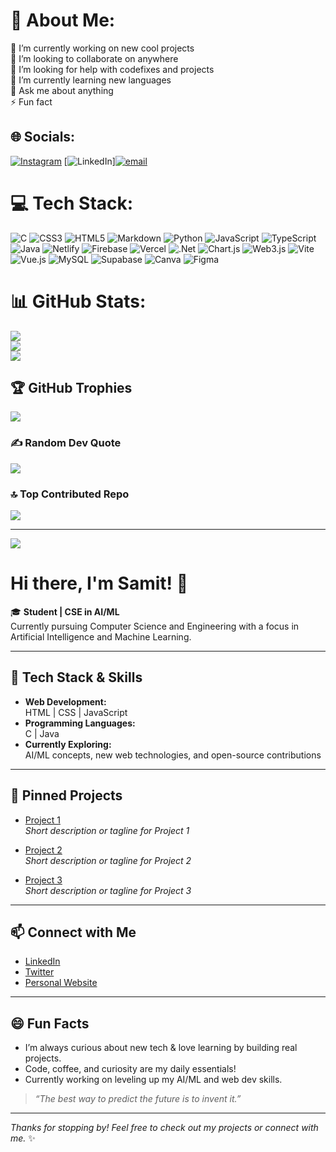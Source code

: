 # 💫 About Me:
🔭 I’m currently working on new cool projects<br>👯 I’m looking to collaborate on anywhere<br>🤝 I’m looking for help with codefixes and projects<br>🌱 I’m currently learning new languages<br>💬 Ask me about anything<br>⚡ Fun fact


## 🌐 Socials:
[![Instagram](https://img.shields.io/badge/Instagram-%23E4405F.svg?logo=Instagram&logoColor=white)](https://instagram.com/samit_bhisikar27) [![LinkedIn](https://img.shields.io/badge/LinkedIn-%230077B5.svg?logo=linkedin&logoColor=white)][![email](https://img.shields.io/badge/Email-D14836?logo=gmail&logoColor=white)](mailto:samitbhisikar16@gmail.com) 

# 💻 Tech Stack:
![C](https://img.shields.io/badge/c-%2300599C.svg?style=flat&logo=c&logoColor=white) ![CSS3](https://img.shields.io/badge/css3-%231572B6.svg?style=flat&logo=css3&logoColor=white) ![HTML5](https://img.shields.io/badge/html5-%23E34F26.svg?style=flat&logo=html5&logoColor=white) ![Markdown](https://img.shields.io/badge/markdown-%23000000.svg?style=flat&logo=markdown&logoColor=white) ![Python](https://img.shields.io/badge/python-3670A0?style=flat&logo=python&logoColor=ffdd54) ![JavaScript](https://img.shields.io/badge/javascript-%23323330.svg?style=flat&logo=javascript&logoColor=%23F7DF1E) ![TypeScript](https://img.shields.io/badge/typescript-%23007ACC.svg?style=flat&logo=typescript&logoColor=white) ![Java](https://img.shields.io/badge/java-%23ED8B00.svg?style=flat&logo=openjdk&logoColor=white) ![Netlify](https://img.shields.io/badge/netlify-%23000000.svg?style=flat&logo=netlify&logoColor=#00C7B7) ![Firebase](https://img.shields.io/badge/firebase-%23039BE5.svg?style=flat&logo=firebase) ![Vercel](https://img.shields.io/badge/vercel-%23000000.svg?style=flat&logo=vercel&logoColor=white) ![.Net](https://img.shields.io/badge/.NET-5C2D91?style=flat&logo=.net&logoColor=white) ![Chart.js](https://img.shields.io/badge/chart.js-F5788D.svg?style=flat&logo=chart.js&logoColor=white) ![Web3.js](https://img.shields.io/badge/web3.js-F16822?style=flat&logo=web3.js&logoColor=white) ![Vite](https://img.shields.io/badge/vite-%23646CFF.svg?style=flat&logo=vite&logoColor=white) ![Vue.js](https://img.shields.io/badge/vue.js-%2335495e.svg?style=flat&logo=vuedotjs&logoColor=%234FC08D) ![MySQL](https://img.shields.io/badge/mysql-4479A1.svg?style=flat&logo=mysql&logoColor=white) ![Supabase](https://img.shields.io/badge/Supabase-3ECF8E?style=flat&logo=supabase&logoColor=white) ![Canva](https://img.shields.io/badge/Canva-%2300C4CC.svg?style=flat&logo=Canva&logoColor=white) ![Figma](https://img.shields.io/badge/figma-%23F24E1E.svg?style=flat&logo=figma&logoColor=white)
# 📊 GitHub Stats:
![](https://github-readme-stats.vercel.app/api?username=Samit16&theme=dark&hide_border=false&include_all_commits=true&count_private=true)<br/>
![](https://nirzak-streak-stats.vercel.app/?user=Samit16&theme=dark&hide_border=false)<br/>
![](https://github-readme-stats.vercel.app/api/top-langs/?username=Samit16&theme=dark&hide_border=false&include_all_commits=true&count_private=true&layout=compact)

## 🏆 GitHub Trophies
![](https://github-profile-trophy.vercel.app/?username=Samit16&theme=radical&no-frame=false&no-bg=false&margin-w=4)

### ✍️ Random Dev Quote
![](https://quotes-github-readme.vercel.app/api?type=horizontal&theme=radical)

### 🔝 Top Contributed Repo
![](https://github-contributor-stats.vercel.app/api?username=Samit16&limit=5&theme=dark&combine_all_yearly_contributions=true)

---
[![](https://visitcount.itsvg.in/api?id=Samit16&icon=0&color=3)](https://visitcount.itsvg.in)
# Hi there, I'm Samit! 👋

🎓 **Student | CSE in AI/ML**  
Currently pursuing Computer Science and Engineering with a focus in Artificial Intelligence and Machine Learning.

---

## 🚀 Tech Stack & Skills

- **Web Development:**  
  HTML | CSS | JavaScript
- **Programming Languages:**  
  C | Java
- **Currently Exploring:**  
  AI/ML concepts, new web technologies, and open-source contributions

---

## 📌 Pinned Projects

- [Project 1](#)  
  *Short description or tagline for Project 1*

- [Project 2](#)  
  *Short description or tagline for Project 2*

- [Project 3](#)  
  *Short description or tagline for Project 3*


---

## 📫 Connect with Me

- [LinkedIn](#)
- [Twitter](#)
- [Personal Website](#)

---

## 😄 Fun Facts

- I’m always curious about new tech & love learning by building real projects.
- Code, coffee, and curiosity are my daily essentials!
- Currently working on leveling up my AI/ML and web dev skills.

> *“The best way to predict the future is to invent it.”*

---

_Thanks for stopping by! Feel free to check out my projects or connect with me._ ✨
